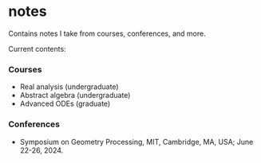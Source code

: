 # notes
Contains notes I take from courses, conferences, and more.

Current contents:
### Courses
- Real analysis (undergraduate)
- Abstract algebra (undergraduate)
- Advanced ODEs (graduate)
### Conferences
- Symposium on Geometry Processing, MIT, Cambridge, MA, USA; June 22-26, 2024.
